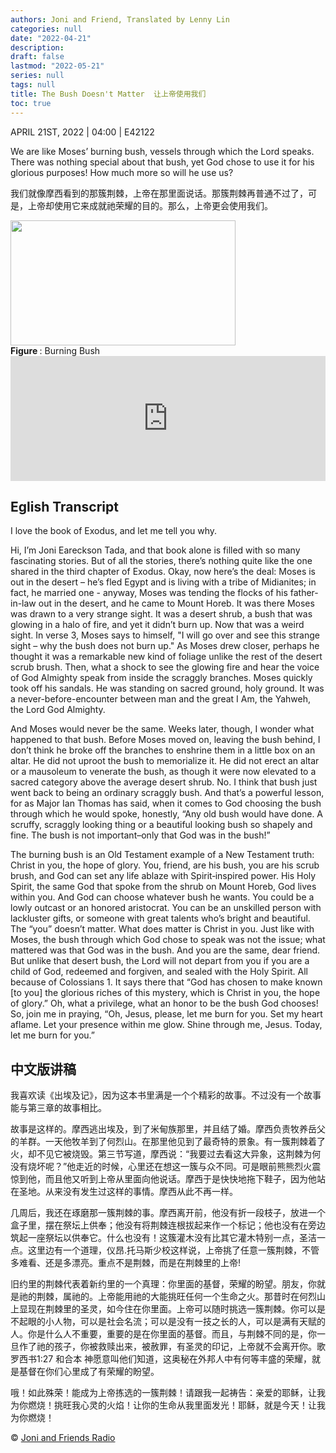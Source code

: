 ```yaml
---
authors: Joni and Friend, Translated by Lenny Lin
categories: null
date: "2022-04-21"
description: 
draft: false
lastmod: "2022-05-21"
series: null
tags: null
title: The Bush Doesn't Matter  让上帝使用我们
toc: true
---
```

APRIL 21ST, 2022 | 04:00 | E42122  

We are like Moses’ burning bush, vessels through which the Lord speaks. There was nothing special about that bush, yet God chose to use it for his glorious purposes! How much more so will he use us?  

我们就像摩西看到的那簇荆棘，上帝在那里面说话。那簇荆棘再普通不过了，可是，上帝却使用它来成就祂荣耀的目的。那么，上帝更会使用我们。

<img width ="360" height= "200" src = "/docs/images/Burning_bush.jpg"/>
<figcaption><b>Figure </b>: Burning Bush</figcaption>

<!--more-->
<iframe height="200px" width="100%" frameborder="no" scrolling="no" seamless src="https://player.simplecast.com/fcbb04f8-8236-4dcf-bde8-88ede92709cd?dark=false"></iframe>  

## Eglish Transcript
I love the book of Exodus, and let me tell you why.  

Hi, I’m Joni Eareckson Tada, and that book alone is filled with so many fascinating stories. But of all the stories, there’s nothing quite like the one shared in the third chapter of Exodus. Okay, now here’s the deal: Moses is out in the desert – he’s fled Egypt and is living with a tribe of Midianites; in fact, he married one - anyway, Moses was tending the flocks of his father-in-law out in the desert, and he came to Mount Horeb. It was there Moses was drawn to a very strange sight. It was a desert shrub, a bush that was glowing in a halo of fire, and yet it didn’t burn up. Now that was a weird sight. In verse 3, Moses says to himself, "I will go over and see this strange sight – why the bush does not burn up." As Moses drew closer, perhaps he thought it was a remarkable new kind of foliage unlike the rest of the desert scrub brush. Then, what a shock to see the glowing fire and hear the voice of God Almighty speak from inside the scraggly branches. Moses quickly took off his sandals. He was standing on sacred ground, holy ground. It was a never-before-encounter between man and the great I Am, the Yahweh, the Lord God Almighty.

And Moses would never be the same. Weeks later, though, I wonder what happened to that bush. Before Moses moved on, leaving the bush behind, I don’t think he broke off the branches to enshrine them in a little box on an altar. He did not uproot the bush to memorialize it. He did not erect an altar or a mausoleum to venerate the bush, as though it were now elevated to a sacred category above the average desert shrub. No. I think that bush just went back to being an ordinary scraggly bush. And that’s a powerful lesson, for as Major Ian Thomas has said, when it comes to God choosing the bush through which he would spoke, honestly, “Any old bush would have done. A scruffy, scraggly looking thing or a beautiful looking bush so shapely and fine. The bush is not important–only that God was in the bush!”

The burning bush is an Old Testament example of a New Testament truth: Christ in you, the hope of glory. You, friend, are his bush, you are his scrub brush, and God can set any life ablaze with Spirit‐inspired power. His Holy Spirit, the same God that spoke from the shrub on Mount Horeb, God lives within you. And God can choose whatever bush he wants. You could be a lowly outcast or an honored aristocrat. You can be an unskilled person with lackluster gifts, or someone with great talents who’s bright and beautiful. The “you” doesn’t matter. What does matter is Christ in you. Just like with Moses, the bush through which God chose to speak was not the issue; what mattered was that God was in the bush. And you are the same, dear friend. But unlike that desert bush, the Lord will not depart from you if you are a child of God, redeemed and forgiven, and sealed with the Holy Spirit. All because of Colossians 1. It says there that “God has chosen to make known [to you] the glorious riches of this mystery, which is Christ in you, the hope of glory.” Oh, what a privilege, what an honor to be the bush God chooses! So, join me in praying, “Oh, Jesus, please, let me burn for you. Set my heart aflame. Let your presence within me glow. Shine through me, Jesus. Today, let me burn for you.”

## 中文版讲稿
我喜欢读《出埃及记》，因为这本书里满是一个个精彩的故事。不过没有一个故事能与第三章的故事相比。

故事是这样的。摩西逃出埃及，到了米甸族那里，并且结了婚。摩西负责牧养岳父的羊群。一天他牧羊到了何烈山。在那里他见到了最奇特的景象。有一簇荆棘着了火，却不见它被烧毁。第三节写道，‪摩西说：“我要过去看这大异象，这荆棘为何没有烧坏呢？”他走近的时候，心里还在想这一簇与众不同。可是眼前熊熊烈火震惊到他，而且他又听到上帝从里面向他说话。摩西于是快快地拖下鞋子，因为他站在圣地。从来没有发生过这样的事情。摩西从此不再一样。

几周后，我还在琢磨那一簇荆棘的事。摩西离开前，他没有折一段枝子，放进一个盒子里，摆在祭坛上供奉；他没有将荆棘连根拔起来作一个标记；他也没有在旁边筑起一座祭坛以供奉它。什么也没有！这簇灌木没有比其它灌木特别一点，圣洁一点。这里边有一个道理，仪昂.托马斯少校这样说，上帝挑了任意一簇荆棘，不管多难看、还是多漂亮。重点不是荆棘，而是在荆棘里的上帝!

旧约里的荆棘代表着新约里的一个真理：你里面的基督，荣耀的盼望。朋友，你就是祂的荆棘，属祂的。上帝能用祂的大能挑旺任何一个生命之火。那昔时在何烈山上显现在荆棘里的圣灵，如今住在你里面。上帝可以随时挑选一簇荆棘。你可以是不起眼的小人物，可以是社会名流；可以是没有一技之长的人，可以是满有天赋的人。你是什么人不重要，重要的是在你里面的基督。而且，与荆棘不同的是，你一旦作了祂的孩子，你被救赎出来，被赦罪，有圣灵的印记，上帝就不会离开你。‪歌罗西书‬1:27 和合本 神愿意叫他们知道，这奥秘在外邦人中有何等丰盛的荣耀，就是基督在你们心里成了有荣耀的盼望。

哦！如此殊荣！能成为上帝拣选的一簇荆棘！请跟我一起祷告：亲爱的耶稣，让我为你燃烧！挑旺我心灵的火焰！让你的生命从我里面发光！耶稣，就是今天！让我为你燃烧！

© [Joni and Friends Radio](https://joniandfriendsradio.simplecast.com/episodes/the-bush-doesnt-matter)